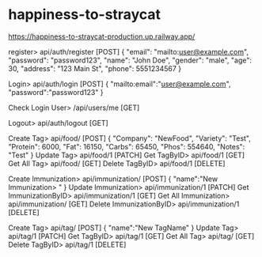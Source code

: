﻿# happiness-to-straycat

https://happiness-to-straycat-production.up.railway.app/

register> api/auth/register [POST]
{
  "email": "mailto:user@example.com",
  "password": "password123",
  "name": "John Doe",
  "gender": "male",
  "age": 30,
  "address": "123 Main St",
  "phone": 5551234567
}

Login> api/auth/login [POST]
{
  "mailto:email":"user@example.com",
  "password":"password123"
}

Check Login User> /api/users/me [GET]

Logout> api/auth/logout [GET]


Create Tag> api/food/ [POST]
{
    "Company": "NewFood",
    "Variety": "Test",
    "Protein": 6000,
    "Fat": 16150,
    "Carbs": 65450,
    "Phos": 554640,
    "Notes": "Test"
}
Update Tag> api/food/1 [PATCH]
Get TagByID> api/food/1 [GET]
Get All Tag> api/food/ [GET]
Delete TagByID> api/food/1 [DELETE]

Create Immunization> api/immunization/ [POST]
{
  "name":"New Immunization> "
}
Update Immunization> api/immunization/1 [PATCH]
Get ImmunizationByID> api/immunization/1 [GET]
Get All Immunization> api/immunization/ [GET]
Delete ImmunizationByID> api/immunization/1 [DELETE]

Create Tag> api/tag/ [POST]
{
  "name":"New TagName"
}
Update Tag> api/tag/1 [PATCH]
Get TagByID> api/tag/1 [GET]
Get All Tag> api/tag/ [GET]
Delete TagByID> api/tag/1 [DELETE]
